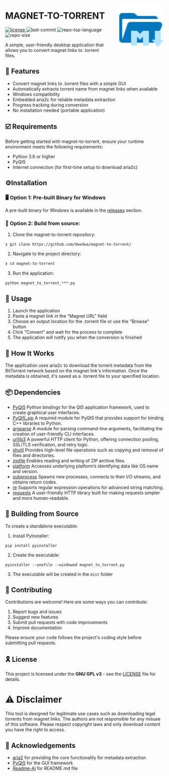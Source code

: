 <div align="left" style="position: relative;">
<img src="https://raw.githubusercontent.com/PKief/vscode-material-icon-theme/ec559a9f6bfd399b82bb44393651661b08aaf7ba/icons/folder-markdown-open.svg" align="right" width="30%" style="margin: -20px 0 0 20px;">
<h1>MAGNET-TO-TORRENT</h1>

<p align="left">
  <a href="https://github.com/Uwedwa/magnet-to-torrent/blob/main/LICENSE">
    <img src="https://img.shields.io/github/license/Uwedwa/magnet-to-torrent?style=flat&logo=gnu&logoColor=white&color=0080ff" alt="license">
  </a>
  <img src="https://img.shields.io/github/last-commit/Uwedwa/magnet-to-torrent?style=flat&logo=git&logoColor=white&color=0080ff" alt="last-commit">
  <img src="https://img.shields.io/github/languages/top/Uwedwa/magnet-to-torrent?style=flat&color=0080ff" alt="repo-top-language">
<!--  <img src="https://img.shields.io/github/languages/count/Uwedwa/magnet-to-torrent?style=flat&color=0080ff" alt="repo-language-count">-->
  <img src="https://img.shields.io/github/repo-size/Uwedwa/magnet-to-torrent?style=flat&color=0080ff" alt="repo-size">
</p>


A simple, user-friendly desktop application that allows you to convert magnet links to .torrent files.


## 👾 Features

- Convert magnet links to .torrent files with a simple GUI
- Automatically extracts torrent name from magnet links when available
- Windows compatibility
- Embedded aria2c for reliable metadata extraction
- Progress tracking during conversion
- No installation needed (portable application)



## ☑️ Requirements
Before getting started with magnet-to-torrent, ensure your runtime environment meets the following requirements:
- Python 3.6 or higher
- PyQt5
- Internet connection (for first-time setup to download aria2c)

## ⚙️Installation

### 🖥️ Option 1: Pre-built Binary for Windows

A pre-built binary for Windows is available in the [releases](https://github.com/uwedwa/magnet-to-torrent/releases) section.

### 🔧 Option 2: **Build from source:**

1. Clone the magnet-to-torrent repository:
```sh
❯ git clone https://github.com/Uwedwa/magnet-to-torrent/
```

2. Navigate to the project directory:
```sh
❯ cd magnet-to-torrent
```

3. Run the application:
```
python magnet_to_torrent_***.py
```

## 🤖 Usage

1. Launch the application
2. Paste a magnet link in the "Magnet URL" field
3. Choose an output location for the .torrent file or use the "Browse" button
4. Click "Convert" and wait for the process to complete
5. The application will notify you when the conversion is finished

## 🧠 How It Works

The application uses aria2c to download the torrent metadata from the BitTorrent network based on the magnet link's information. Once the metadata is obtained, it's saved as a .torrent file to your specified location.

## 📦 Dependencies

- [PyQt5](https://pypi.org/project/PyQt5/) Python bindings for the Qt5 application framework, used to create graphical user interfaces.
- [PyQt5_sip](https://pypi.org/project/PyQt5-sip/) A required module for PyQt5 that provides support for binding C++ libraries to Python.
- [argparse](https://docs.python.org/3/library/argparse.html) A module for parsing command-line arguments, facilitating the creation of user-friendly CLI interfaces.
- [urllib3](https://pypi.org/project/urllib3/) A powerful HTTP client for Python, offering connection pooling, SSL/TLS verification, and retry logic.
- [shutil](https://docs.python.org/3/library/shutil.html) Provides high-level file operations such as copying and removal of files and directories.
- [zipfile](https://docs.python.org/3/library/zipfile.html) Enables reading and writing of ZIP archive files.
- [platform](https://docs.python.org/3/library/platform.html) Accesses underlying platform’s identifying data like OS name and version.
- [subprocess](https://docs.python.org/3/library/subprocess.html) Spawns new processes, connects to their I/O streams, and obtains return codes.
- [re](https://docs.python.org/3/library/re.html) Supports regular expression operations for advanced string matching.
- [requests](https://pypi.org/project/requests/) A user-friendly HTTP library built for making requests simpler and more human-readable.

## 🔧 Building from Source

To create a standalone executable:

1. Install PyInstaller:
```
pip install pyinstaller
```

2. Create the executable:
```
pyinstaller --onefile --windowed magnet_to_torrent.py
```

3. The executable will be created in the `dist` folder

## 🤝 Contributing

Contributions are welcome! Here are some ways you can contribute:

1. Report bugs and issues
2. Suggest new features
3. Submit pull requests with code improvements
4. Improve documentation

Please ensure your code follows the project's coding style before submitting pull requests.

## 🎗 License

This project is licensed under the **GNU GPL v3** - see the [LICENSE](LICENSE) file for details.

# ⚠️ Disclaimer

This tool is designed for legitimate use cases such as downloading legal torrents from magnet links. The authors are not responsible for any misuse of this software. Please respect copyright laws and only download content you have the right to access.

## 🙌 Acknowledgements

- [aria2](https://aria2.github.io/) for providing the core functionality for metadata extraction
- [PyQt5](https://riverbankcomputing.com/software/pyqt/) for the GUI framework
- [Readme-Ai](https://readme-ai.streamlit.app/) for README.md file
